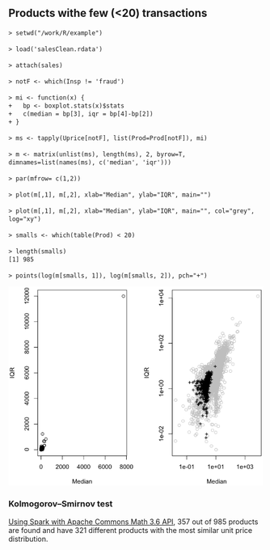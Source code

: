 ## Products withe few (<20) transactions

~~~
> setwd("/work/R/example")
 
> load('salesClean.rdata')

> attach(sales)

> notF <- which(Insp != 'fraud')

> mi <- function(x) { 
+   bp <- boxplot.stats(x)$stats 
+   c(median = bp[3], iqr = bp[4]-bp[2])
+ }

> ms <- tapply(Uprice[notF], list(Prod=Prod[notF]), mi)

> m <- matrix(unlist(ms), length(ms), 2, byrow=T, dimnames=list(names(ms), c('median', 'iqr')))

> par(mfrow= c(1,2))

> plot(m[,1], m[,2], xlab="Median", ylab="IQR", main="")
 
> plot(m[,1], m[,2], xlab="Median", ylab="IQR", main="", col="grey", log="xy")

> smalls <- which(table(Prod) < 20)

> length(smalls)
[1] 985
 
> points(log(m[smalls, 1]), log(m[smalls, 2]), pch="+")
~~~
![Small Products](../images/smalls.png)

### Kolmogorov–Smirnov test

[Using Spark with Apache Commons Math 3.6 API](/methodology/non-parametric-test/Kolmogorov-Smirnov/detecting-fraudulent-transactions/README.md), 357 out of 985 products are found and have 321 different products with the most similar unit price distribution.
